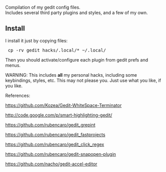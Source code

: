 Compilation of my gedit config files. <br>
Includes several third party plugins and styles, and a few of my own.

## Install

I install it just by copying files:
<pre>
 cp -rv gedit_hacks/.local/* ~/.local/
</pre>

Then you should activate/configure each plugin from gedit prefs and menus.

WARNING: This includes **all** my personal hacks, including some keybindings, styles, etc.
 This may not please you. Just use what you like, if you like.

 
References:

https://github.com/Kozea/Gedit-WhiteSpace-Terminator

http://code.google.com/p/smart-highlighting-gedit/

https://github.com/rubencaro/gedit_grepint

https://github.com/rubencaro/gedit_fastprojects

https://github.com/rubencaro/gedit_click_regex

https://github.com/rubencaro/gedit-snapopen-plugin

https://github.com/nacho/gedit-accel-editor
